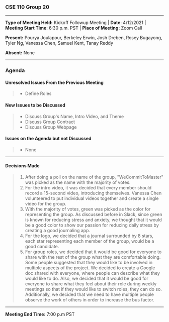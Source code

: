 ### CSE 110 Group 20
* * *

**Type of Meeting Held:** Kickoff Followup Meeting | **Date**: 4/12/2021 | **Meeting Start Time**: 6:30 p.m. PST | **Place of Meeting:** Zoom Call  </br>

**Present:** Pourya Joulapour, Berkeley Erwin, Josh Dreben, Rosey Bugayong, Tyler Ng, Vanessa Chen, Samuel Kent, Tanay Reddy </br>

**Absent:** None

* * * 

 ### Agenda


 #### Unresolved Issues From the Previous Meeting
> * Define Roles

 #### New Issues to be Discussed
> * Discuss Group's Name, Intro Video, and Theme
> * Discuss Group Contract
> * Discuss Group Webpage

#### Issues on the Agenda but not Discussed
> * None

* * * 

#### Decisions Made
> 1. After doing a poll on the name of the group, "WeCommitToMaster" was picked as the name with the majority of votes.
> 2. For the intro video, it was decided that every member should record a 15-second video, introducing themselves. Vanessa Chen volunteered to put individual videos together and create a single video for the group.
> 3. With the majority of votes, green was picked as the color for representing the group. As discussed before in Slack, since green is known for reducing stress and anxiety, we thought that it would be a good color to show our passion for reducing daily stress by creating a good journaling app.
> 4. For the logo, we decided that a journal surrounded by 8 stars, each star representing each member of the group, would be a good candidate.
> 5. For group roles, we decided that it would be good for everyone to share with the rest of the group what they are comfortable doing. Some people suggested that they would like to be involved in multiple aspects of the project. We decided to create a Google doc shared with everyone, where people can describe what they would like to do. Also, we decided that it would be good for everyone to share what they feel about their role during weekly meetings so that if they would like to switch roles, they can do so. Additionally, we decided that we need to have multiple people observe the work of others in order to increase the bus factor. 


* * * 
**Meeting End Time:** 7:00 p.m PST

